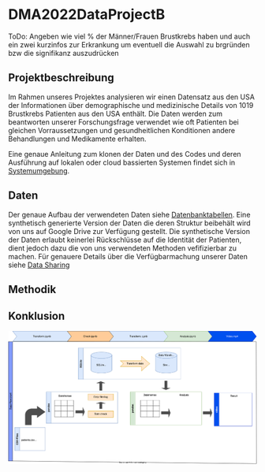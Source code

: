 # DMA2022DataProjectB

ToDo: Angeben wie viel % der Männer/Frauen Brustkrebs haben und auch ein zwei kurzinfos zur Erkrankung um eventuell die Auswahl zu brgründen bzw die signifikanz auszudrücken

## Projektbeschreibung

Im Rahmen unseres Projektes analysieren wir einen Datensatz  aus den USA der Informationen über demographische und medizinische Details von 1019 Brustkrebs Patienten aus den USA enthält. Die Daten werden zum beantworten unserer Forschungsfrage verwendet wie oft Patienten bei gleichen Vorraussetzungen und gesundheitlichen Konditionen andere Behandlungen und Medikamente erhalten.

Eine genaue Anleitung zum klonen der Daten und des Codes und deren Ausführung auf lokalen oder cloud bassierten Systemen findet sich in [Systemumgebung](https://github.com/Fuenfgeld/DMA2022DataProjectB/wiki/Systemumgebung).

## Daten 
Der genaue Aufbau der verwendeten Daten siehe [Datenbanktabellen](https://github.com/Fuenfgeld/DMA2022DataProjectB/wiki/Datenbanktabellen).
Eine synthetisch generierte Version der Daten die deren Struktur beibehält wird von uns auf Google Drive zur Verfügung gestellt. Die synthetische Version der Daten erlaubt keinerlei Rückschlüsse auf die Identität der Patienten, dient jedoch dazu die von uns verwendeten Methoden vefifizierbar zu machen. Für genauere Details über die Verfügbarmachung unserer Daten siehe [Data Sharing](https://github.com/Fuenfgeld/DMA2022DataProjectB/wiki/Datenmanagementplan#34-data-sharing)

## Methodik


## Konklusion
![Flowchart](https://raw.githubusercontent.com/Fuenfgeld/DMA2022DataProjectB/c06509bb07c10c8795e355e676ed09109fc45058/Daten_schema/Dataflowchart.svg)
